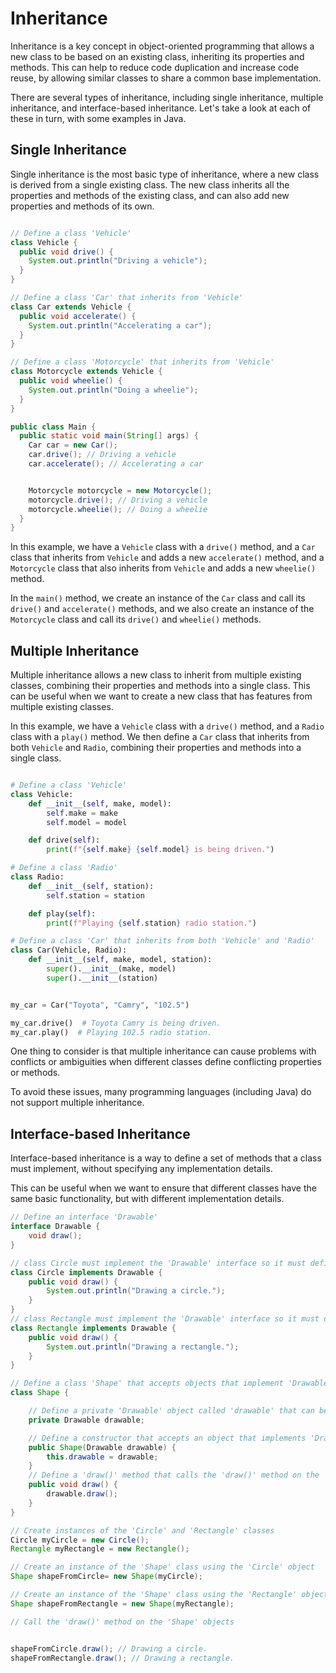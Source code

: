 # Inheritance

Inheritance is a key concept in object-oriented programming that allows a new class to be based on an existing class, inheriting its properties and methods. This can help to reduce code duplication and increase code reuse, by allowing similar classes to share a common base implementation.

There are several types of inheritance, including single inheritance, multiple inheritance, and interface-based inheritance. Let's take a look at each of these in turn, with some examples in Java.

## Single Inheritance
Single inheritance is the most basic type of inheritance, where a new class is derived from a single existing class. The new class inherits all the properties and methods of the existing class, and can also add new properties and methods of its own.

```java

// Define a class 'Vehicle'
class Vehicle {
  public void drive() {
    System.out.println("Driving a vehicle");
  }
}

// Define a class 'Car' that inherits from 'Vehicle'
class Car extends Vehicle {
  public void accelerate() {
    System.out.println("Accelerating a car");
  }
}

// Define a class 'Motorcycle' that inherits from 'Vehicle'
class Motorcycle extends Vehicle {
  public void wheelie() {
    System.out.println("Doing a wheelie");
  }
}

public class Main {
  public static void main(String[] args) {
    Car car = new Car();
    car.drive(); // Driving a vehicle
    car.accelerate(); // Accelerating a car


    Motorcycle motorcycle = new Motorcycle();
    motorcycle.drive(); // Driving a vehicle
    motorcycle.wheelie(); // Doing a wheelie
  }
}
```
In this example, we have a `Vehicle` class with a `drive()` method, and a `Car` class that inherits from `Vehicle` and adds a new `accelerate()` method, and a `Motorcycle` class that also inherits from `Vehicle` and adds a new `wheelie()` method.

In the `main()` method, we create an instance of the `Car` class and call its `drive()` and `accelerate()` methods, and we also create an instance of the `Motorcycle` class and call its `drive()` and `wheelie()` methods.

## Multiple Inheritance

Multiple inheritance allows a new class to inherit from multiple existing classes, combining their properties and methods into a single class. This can be useful when we want to create a new class that has features from multiple existing classes.

In this example, we have a `Vehicle` class with a `drive()` method, and a `Radio` class with a `play()` method. We then define a `Car` class that inherits from both `Vehicle` and `Radio`, combining their properties and methods into a single class.

```python

# Define a class 'Vehicle'
class Vehicle:
    def __init__(self, make, model):
        self.make = make
        self.model = model

    def drive(self):
        print(f"{self.make} {self.model} is being driven.")

# Define a class 'Radio'
class Radio:
    def __init__(self, station):
        self.station = station

    def play(self):
        print(f"Playing {self.station} radio station.")

# Define a class 'Car' that inherits from both 'Vehicle' and 'Radio'
class Car(Vehicle, Radio):
    def __init__(self, make, model, station):
        super().__init__(make, model)
        super().__init__(station)


my_car = Car("Toyota", "Camry", "102.5")

my_car.drive()  # Toyota Camry is being driven.
my_car.play()  # Playing 102.5 radio station.

```

One thing to consider is that multiple inheritance can cause problems with conflicts or ambiguities when different classes define conflicting properties or methods. 

To avoid these issues, many programming languages (including Java) do not support multiple inheritance.


## Interface-based Inheritance
Interface-based inheritance is a way to define a set of methods that a class must implement, without specifying any implementation details. 

This can be useful when we want to ensure that different classes have the same basic functionality, but with different implementation details.

```java
// Define an interface 'Drawable'
interface Drawable {
    void draw();
}

// class Circle must implement the 'Drawable' interface so it must define the 'draw()' method
class Circle implements Drawable {
    public void draw() {
        System.out.println("Drawing a circle.");
    }
}
// class Rectangle must implement the 'Drawable' interface so it must define the 'draw()' method
class Rectangle implements Drawable {
    public void draw() {
        System.out.println("Drawing a rectangle.");
    }
}

// Define a class 'Shape' that accepts objects that implement 'Drawable'
class Shape {

    // Define a private 'Drawable' object called 'drawable' that can be used to call the 'draw()' method on the object that is passed in when the 'Shape' object is created.
    private Drawable drawable;

    // Define a constructor that accepts an object that implements 'Drawable' and assigns it to the 'drawable' property.
    public Shape(Drawable drawable) {
        this.drawable = drawable;
    }
    // Define a 'draw()' method that calls the 'draw()' method on the 'drawable' object.
    public void draw() {
        drawable.draw();
    }
}

// Create instances of the 'Circle' and 'Rectangle' classes
Circle myCircle = new Circle();
Rectangle myRectangle = new Rectangle();

// Create an instance of the 'Shape' class using the 'Circle' object
Shape shapeFromCircle= new Shape(myCircle);

// Create an instance of the 'Shape' class using the 'Rectangle' object
Shape shapeFromRectangle = new Shape(myRectangle);

// Call the 'draw()' method on the 'Shape' objects


shapeFromCircle.draw(); // Drawing a circle.
shapeFromRectangle.draw(); // Drawing a rectangle.

```